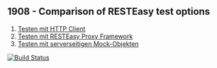 ## 1908 - Comparison of RESTEasy test options

1. [Testen mit HTTP Client](../blob/master/src/test/java/de/johzie/resteasy/UserResourceTest.java#L42)
2. [Testen mit RESTEasy Proxy Framework](../blob/master/src/test/java/de/johzie/resteasy/UserResourceTest.java#L61)
3. [Testen mit serverseitigen Mock-Objekten](../blob/master/src/test/java/de/johzie/resteasy/UserResourceTest.java#L64)

[![Build Status](https://www.travis-ci.org/johzie/1908.svg?branch=master)](https://www.travis-ci.org/johzie/1908)